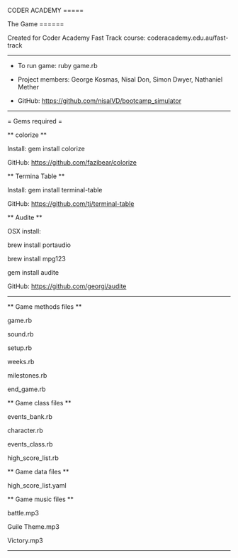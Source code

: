 CODER ACADEMY  =====

The Game ====== 
 
Created for Coder Academy Fast Track course: coderacademy.edu.au/fast-track
________________________

* To run game: ruby game.rb

* Project members: George Kosmas, Nisal Don, Simon Dwyer, Nathaniel Mether
* GitHub: https://github.com/nisalVD/bootcamp_simulator

________________________
= Gems required =

** colorize ** 

Install: gem install colorize

GitHub: https://github.com/fazibear/colorize

** Termina Table **

Install: gem install terminal-table

GitHub: https://github.com/tj/terminal-table

** Audite **

OSX install: 

brew install portaudio

brew install mpg123

gem install audite

GitHub: https://github.com/georgi/audite

________________________

** Game methods files **

game.rb

sound.rb

setup.rb

weeks.rb

milestones.rb

end_game.rb


** Game class files **

events_bank.rb

character.rb

events_class.rb

high_score_list.rb


** Game data files **

high_score_list.yaml


** Game music files **

battle.mp3

Guile Theme.mp3

Victory.mp3

________________________
